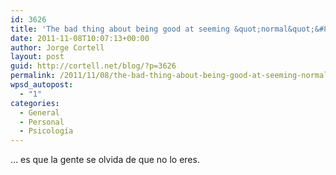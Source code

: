 ```yaml
---
id: 3626
title: 'The bad thing about being good at seeming &quot;normal&quot;&#8230;'
date: 2011-11-08T10:07:13+00:00
author: Jorge Cortell
layout: post
guid: http://cortell.net/blog/?p=3626
permalink: /2011/11/08/the-bad-thing-about-being-good-at-seeming-normal/
wpsd_autopost:
  - "1"
categories:
  - General
  - Personal
  - Psicología
---
```

&#8230; es que la gente se olvida de que no lo eres.